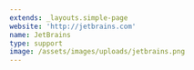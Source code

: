 ```yaml
---
extends: _layouts.simple-page
website: 'http://jetbrains.com'
name: JetBrains
type: support
image: /assets/images/uploads/jetbrains.png
---
```


